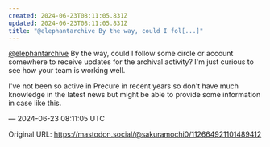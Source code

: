 ```yaml
---
created: 2024-06-23T08:11:05.831Z
updated: 2024-06-23T08:11:05.831Z
title: "@elephantarchive By the way, could I fol[...]"
---
```


<p><span class="h-card" translate="no"><a href="https://mastodon.social/@elephantarchive" class="u-url mention">@<span>elephantarchive</span></a></span> By the way, could I follow some circle or account somewhere to receive updates for the archival activity? I&#39;m just curious to see how your team is working well.</p><p>I&#39;ve not been so active in Precure in recent years so don&#39;t have much knowledge in the latest news but might be able to provide some information in case like this.</p>

&mdash; 2024-06-23 08:11:05 UTC

Original URL: https://mastodon.social/@sakuramochi0/112664921101489412
